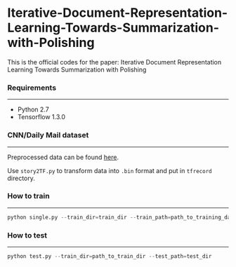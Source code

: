 # Iterative-Document-Representation-Learning-Towards-Summarization-with-Polishing
 This is the official codes for the paper: Iterative Document Representation Learning Towards Summarization with Polishing

### Requirements

---

* Python 2.7
* Tensorflow 1.3.0

### CNN/Daily Mail dataset

---

Preprocessed data can be found [here](https://github.com/JafferWilson/Process-Data-of-CNN-DailyMail).

Use `story2TF.py` to transform data into `.bin` format and put in `tfrecord` directory.

### How to train

---

```python
python single.py --train_dir=train_dir --train_path=path_to_training_data --validation_path=path_to_validation_data
```

### How to test

---

```python
python test.py --train_dir=path_to_train_dir --test_path=test_dir
```






